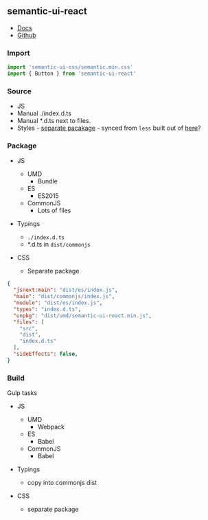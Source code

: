 ## semantic-ui-react

- [Docs](https://react.semantic-ui.com/)
- [Github](https://github.com/Semantic-Org/Semantic-UI-React)

### Import

```ts
import 'semantic-ui-css/semantic.min.css'
import { Button } from 'semantic-ui-react'
```

### Source

- JS
- Manual ./index.d.ts
- Manual *.d.ts next to files.
- Styles - [separate pacakage](https://github.com/Semantic-Org/Semantic-UI-CSS) - synced from `less` built out of [here](https://github.com/Semantic-Org/Semantic-UI)?

### Package

- JS
  - UMD
    - Bundle
  - ES
    - ES2015
  - CommonJS
    - Lots of files

- Typings
  - `./index.d.ts`
  - *.d.ts in `dist/commonjs`

- CSS
  - Separate package

```json
{
  "jsnext:main": "dist/es/index.js",
  "main": "dist/commonjs/index.js",
  "module": "dist/es/index.js",
  "types": "index.d.ts",
  "unpkg": "dist/umd/semantic-ui-react.min.js",
  "files": [
    "src",
    "dist",
    "index.d.ts"
  ],
  "sideEffects": false,
}
```
### Build

Gulp tasks

- JS
  - UMD
    - Webpack
  - ES
    - Babel
  - CommonJS
    - Babel

- Typings
  - copy into commonjs dist

- CSS
  - separate package
